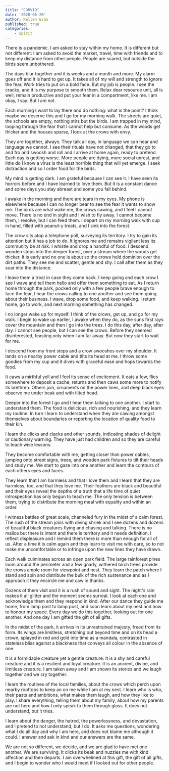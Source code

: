 ```yaml
---
title: "CORVID"
date: '2020-06-20'
author: Kellen Evan
published: true
categories:
    - Spirit
---
```


There is a pandemic. I am asked to stay within my home. It is different but not different: I am asked to avoid the market, travel, time with friends and to keep my distance from other people. People are scared, but outside the birds seem unbothered.

The days blur together and it is weeks and a month and more. My alarm goes off and it is hard to get up. It takes all of my will and strength to ignore the fear. Work tries to put on a bold face. But my job is people. I see the cracks, and it is my purpose to smooth them. Relax dear resource unit, all is well, remain productive and put your fear in a compartment, like me. I am okay, I say. But I am not.

Each morning I want to lay there and do nothing: what is the point? I think maybe we deserve this and I go for my morning walk. The streets are quiet, the schools are empty, nothing stirs but the birds. I am trapped in my mind, looping through the fear that I cannot help but consume. As the woods get thicker and the houses sparse, I look at the crows with envy.

They are together, always. They talk all day, in language we can hear and language we cannot. I see their rituals have not changed, that they go to and fro and swoosh and roll and I arrive at home again, ready to pretend. Each day is getting worse. More people are dying, more social unrest, and little do I know a virus is the least horrible thing that will yet emerge. I seek distraction and so I order food for the birds.

My mind is getting dark. I am grateful because I can see it. I have seen its horrors before and I have learned to love them. But it is a constant dance and some days you stay abreast and some you fall behind.

I awake in the morning and there are tears in my eyes. My phone is elsewhere because I can no longer bear to see the fear it wants to show me. The birds are what wake me, the crows cawing, and I feel I cannot move. There is no end in sight and I wish to fly away. I cannot become them, I resolve, but I can feed them. I depart on my morning walk with cup in hand, filled with peanut-y treats, and I sink into the forest.

The crow sits atop a telephone poll, surveying its territory. I try to gain its attention but it has a job to do. It ignores me and remains vigilant less its community be at risk. I whistle and drop a handful of food. I descend wooden steps into the deeper forest, over a stream where the woods get thicker. It is early and no one is about so the crows hold dominion over the dirt paths. They see me and scatter, gentle and shy. I call after them as they soar into the distance.

I leave them a treat in case they come back. I keep going and each crow I see I wave and tell them hello and offer them something to eat. As I return home through the park, pocked only with a few people brave enough to face the fear, I hear the crows calling to one another and see them going about their business. I wave, drop some food, and keep walking. I return home, go to work, and next morning something has changed.

I no longer wake up for myself. I think of the crows, get up, and go for my walk. I begin to wake up earlier, I awake when they do, as the suns first rays cover the mountain and then I go into the trees. I do this day, after day, after day. I cannot see people, but I can see the crows. Before they seemed disinterested, feasting only when I am far away. But now they start to wait for me.

I descend from my front steps and a crow swooshes over my shoulder. It lands on a nearby power cable and tilts its head at me. I throw some goodies from my cup and it dives with graceful ease and hops towards the food.

It caws a mirthful yell and I feel its sense of excitement. It eats a few, flies somewhere to deposit a cache, returns and then caws some more to notify its brethren. Others join, ornaments on the power lines, and deep black eyes observe me under beak and with tilted head.

Deeper into the forest I go and I hear them talking to one another. I start to understand them. The food is delicious, rich and nourishing, and they learn my routine. In turn I learn to understand when they are cawing amongst themselves about boundaries or reporting the location of quality food to their kin.

I learn the clicks and clacks and other sounds, indicating shades of delight or cautionary warning. They have just had children and so they are careful to teach wise lessons.

They become comfortable with me, getting closer than power cables, jumping onto street signs, trees, and wooden park fixtures to tilt their heads and study me. We start to gaze into one another and learn the contours of each others eyes and faces.

They learn that I am harmless and that I love them and I learn that they are harmless, too, and that they love me. Their feathers are black and beautiful and their eyes reveal the depths of a truth that a life time of quiet introspection has only begun to teach me. The only tension is between them, trying to distribute the morning meal with equality and within an order.

I witness battles of great scale, channeled fury in the midst of a calm forest. The rush of the stream joins with diving shriek and I see dozens and dozens of beautiful black creatures flying and chasing and talking. There is no malice but there is intent and there is territory and it needs definition. I reflect displeasure and I remind them there is more than enough for all of us. After a time it is calm again and they learn to visit me with care, so to not make me uncomfortable or to infringe upon the new lines they have drawn.

Each walk culminates across an open park field. The large rainforest pines loom around the perimeter and a few gnarly, withered birch trees provide the crows ample room for viewpoint and nest. They learn the patch where I stand and spin and distribute the bulk of the rich sustenance and as I approach it they encircle me and caw in thanks.

Dozens of them visit and it is a rush of sound and sight. The night's rain makes it all glitter and the moment seems surreal. I look at each one and acknowledge them and they respond in kind. After our dance they guide me home, from lamp post to lamp post, and soon learn about my nest and how to honour my space. Every day we do this together, looking out for one another. And one day I am gifted the gift of all gifts.

In the midst of the park, it arrives in its unrestrained majesty, freed from its form. Its wings are limitless, stretching out beyond time and on its head a crown, splayed in red and gold into time as a mandala, contrasted in stateless bliss against a blackness that conveys all colour in the absence of one.

It is a formidable creature yet a gentle creature. It is a shy and careful creature and it is a resilient and loyal creature. It is an ancient, divine, and limitless creature. I am taken away and I am shown its stories and we laugh together and we cry together.

I learn the routines of the local families, about the crows which perch upon nearby rooftops to keep an on me while I am at my nest. I learn who is who, their pasts and ambitions, what makes them laugh, and how they like to play. I share everything, telling them about my family, about how my parents are not here and how I only speak to them through glass. It does not understand, but it tries.

I learn about the danger, the hatred, the powerlessness, and devastation, and I pretend to not understand, but I do. It asks me questions, wondering what I do all day and why I am here, and does not blame me although it could. I answer and ask in kind and our answers are the same.

We are not so different, we decide, and we are glad to have met one another. We are surviving. It clicks its beak and nuzzles me with kind affection and then departs. I am overwhelmed at this gift, the gift of all gifts, and I begin to wonder who I would meet if I looked out for other people.
